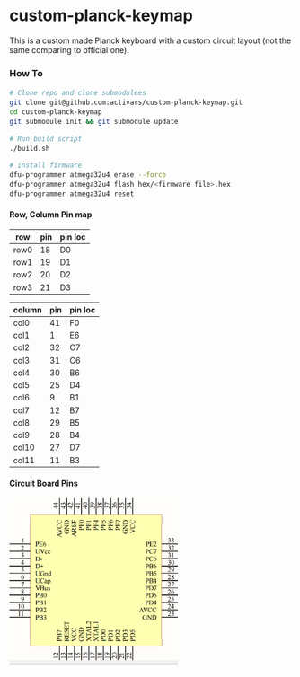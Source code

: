 # custom-planck-keymap

This is a custom made Planck keyboard with a custom circuit layout (not the same comparing to official one).

### How To

```bash
# Clone repo and clone submodulees
git clone git@github.com:activars/custom-planck-keymap.git
cd custom-planck-keymap
git submodule init && git submodule update
```

```bash
# Run build script
./build.sh
```

```bash
# install firmware
dfu-programmer atmega32u4 erase --force
dfu-programmer atmega32u4 flash hex/<firmware file>.hex
dfu-programmer atmega32u4 reset
```

#### Row, Column Pin map

| row  | pin | pin loc |
| ---- | --- | ------- | 
| row0 |  18 | D0      |
| row1 |  19 | D1      |
| row2 |  20 | D2      |
| row3 |  21 | D3      |

| column | pin | pin loc |
| ------ | --- | ------- |
| col0   | 41  | F0      |      
| col1   | 1   | E6      |      
| col2   | 32  | C7      |      
| col3   | 31  | C6      |      
| col4   | 30  | B6      |      
| col5   | 25  | D4      |      
| col6   | 9   | B1      |      
| col7   | 12  | B7      |      
| col8   | 29  | B5      |      
| col9   | 28  | B4      |      
| col10  | 27  | D7      |      
| col11  | 11  | B3      |      

#### Circuit Board Pins

<img src="https://raw.githubusercontent.com/activars/custom-planck-keymap/master/pin-layout.png" width="300px"/>


